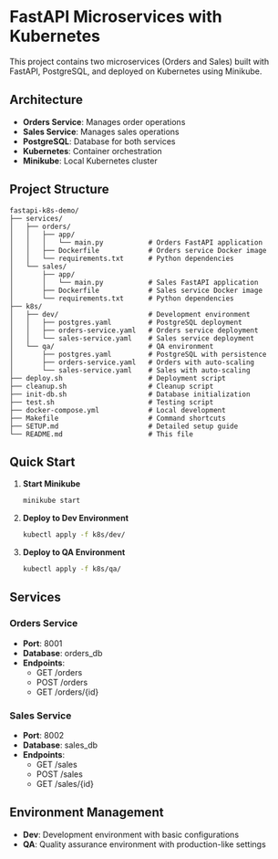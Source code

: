 # FastAPI Microservices with Kubernetes

This project contains two microservices (Orders and Sales) built with FastAPI, PostgreSQL, and deployed on Kubernetes using Minikube.

## Architecture

- **Orders Service**: Manages order operations
- **Sales Service**: Manages sales operations
- **PostgreSQL**: Database for both services
- **Kubernetes**: Container orchestration
- **Minikube**: Local Kubernetes cluster

## Project Structure

```
fastapi-k8s-demo/
├── services/
│   ├── orders/
│   │   ├── app/
│   │   │   └── main.py           # Orders FastAPI application
│   │   ├── Dockerfile            # Orders service Docker image
│   │   └── requirements.txt      # Python dependencies
│   └── sales/
│       ├── app/
│       │   └── main.py           # Sales FastAPI application
│       ├── Dockerfile            # Sales service Docker image
│       └── requirements.txt      # Python dependencies
├── k8s/
│   ├── dev/                      # Development environment
│   │   ├── postgres.yaml         # PostgreSQL deployment
│   │   ├── orders-service.yaml   # Orders service deployment
│   │   └── sales-service.yaml    # Sales service deployment
│   └── qa/                       # QA environment
│       ├── postgres.yaml         # PostgreSQL with persistence
│       ├── orders-service.yaml   # Orders with auto-scaling
│       └── sales-service.yaml    # Sales with auto-scaling
├── deploy.sh                     # Deployment script
├── cleanup.sh                    # Cleanup script
├── init-db.sh                    # Database initialization
├── test.sh                       # Testing script
├── docker-compose.yml            # Local development
├── Makefile                      # Command shortcuts
├── SETUP.md                      # Detailed setup guide
└── README.md                     # This file
```

## Quick Start

1. **Start Minikube**
   ```bash
   minikube start
   ```

2. **Deploy to Dev Environment**
   ```bash
   kubectl apply -f k8s/dev/
   ```

3. **Deploy to QA Environment**
   ```bash
   kubectl apply -f k8s/qa/
   ```

## Services

### Orders Service
- **Port**: 8001
- **Database**: orders_db
- **Endpoints**: 
  - GET /orders
  - POST /orders
  - GET /orders/{id}

### Sales Service
- **Port**: 8002
- **Database**: sales_db
- **Endpoints**:
  - GET /sales
  - POST /sales
  - GET /sales/{id}

## Environment Management

- **Dev**: Development environment with basic configurations
- **QA**: Quality assurance environment with production-like settings
